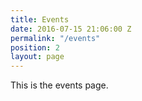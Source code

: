 ```yaml
---
title: Events
date: 2016-07-15 21:06:00 Z
permalink: "/events"
position: 2
layout: page
---
```


This is the events page.
